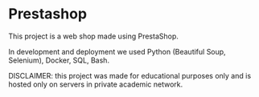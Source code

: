 # Prestashop

This project is a web shop made using PrestaShop.

In development and deployment we used Python (Beautiful Soup, Selenium), Docker, SQL, Bash.

DISCLAIMER: this project was made for educational purposes only and is hosted only on servers in private academic network.
